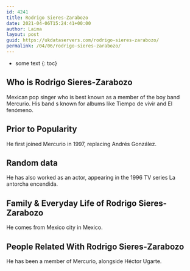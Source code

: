 ```yaml
---
id: 4241
title: Rodrigo Sieres-Zarabozo
date: 2021-04-06T15:24:41+00:00
author: Laima
layout: post
guid: https://ukdataservers.com/rodrigo-sieres-zarabozo/
permalink: /04/06/rodrigo-sieres-zarabozo/
---
```


* some text
{: toc}


## Who is Rodrigo Sieres-Zarabozo
                  
                  
                  
Mexican pop singer who is best known as a member of the boy band Mercurio. His band s known for albums like Tiempo de vivir and El fenómeno. 
                  
              
            
              
            
                
                
                
## Prior to Popularity
                  
                  
                  
He first joined Mercurio in 1997, replacing Andrés González. 
                  
              
            
              
            
                
                
                
## Random data
                  
                  
                  
He has also worked as an actor, appearing in the 1996 TV series La antorcha encendida. 
                  
              
            
              
            
                
                
                
## Family & Everyday Life of Rodrigo Sieres-Zarabozo
                  
                  
                  
He comes from Mexico city in Mexico.
                  
              
            
              
            
                
                
                
## People Related With Rodrigo Sieres-Zarabozo
                  
                  
                  
He has been a member of Mercurio, alongside Héctor Ugarte. 
                  
              
            
              
            
                
              
            
              
              
            
            
              
            
          
          
          